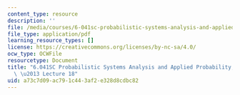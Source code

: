 ```yaml
---
content_type: resource
description: ''
file: /media/courses/6-041sc-probabilistic-systems-analysis-and-applied-probability-fall-2013/a73c7d09ac791c443af2e328d8cdbc82_MIT6_041SCF13_lec18_300k.mp4.pdf
file_type: application/pdf
learning_resource_types: []
license: https://creativecommons.org/licenses/by-nc-sa/4.0/
ocw_type: OCWFile
resourcetype: Document
title: "6.041SC Probabilistic Systems Analysis and Applied Probability, Fall 2013Transcript\
  \ \u2013 Lecture 18"
uid: a73c7d09-ac79-1c44-3af2-e328d8cdbc82
---
```

